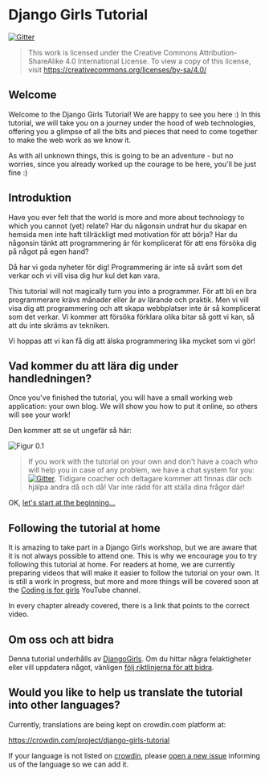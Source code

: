 # Django Girls Tutorial

[![Gitter](https://badges.gitter.im/DjangoGirls/tutorial.svg)](https://gitter.im/DjangoGirls/tutorial)

> This work is licensed under the Creative Commons Attribution-ShareAlike 4.0 International License. To view a copy of this license, visit https://creativecommons.org/licenses/by-sa/4.0/

## Welcome

Welcome to the Django Girls Tutorial! We are happy to see you here :) In this tutorial, we will take you on a journey under the hood of web technologies, offering you a glimpse of all the bits and pieces that need to come together to make the web work as we know it.

As with all unknown things, this is going to be an adventure - but no worries, since you already worked up the courage to be here, you'll be just fine :)

## Introduktion

Have you ever felt that the world is more and more about technology to which you cannot (yet) relate? Har du någonsin undrat hur du skapar en hemsida men inte haft tillräckligt med motivation för att börja? Har du någonsin tänkt att programmering är för komplicerat för att ens försöka dig på något på egen hand?

Då har vi goda nyheter för dig! Programmering är inte så svårt som det verkar och vi vill visa dig hur kul det kan vara.

This tutorial will not magically turn you into a programmer. För att bli en bra programmerare krävs månader eller år av lärande och praktik. Men vi vill visa dig att programmering och att skapa webbplatser inte är så komplicerat som det verkar. Vi kommer att försöka förklara olika bitar så gott vi kan, så att du inte skräms av tekniken.

Vi hoppas att vi kan få dig att älska programmering lika mycket som vi gör!

## Vad kommer du att lära dig under handledningen?

Once you've finished the tutorial, you will have a small working web application: your own blog. We will show you how to put it online, so others will see your work!

Den kommer att se ut ungefär så här:

![Figur 0.1](images/application.png)

> If you work with the tutorial on your own and don't have a coach who will help you in case of any problem, we have a chat system for you: [![Gitter](https://badges.gitter.im/DjangoGirls/tutorial.svg)](https://gitter.im/DjangoGirls/tutorial). Tidigare coacher och deltagare kommer att finnas där och hjälpa andra då och då! Var inte rädd för att ställa dina frågor där!

OK, [let's start at the beginning…](./how_the_internet_works/README.md)

## Following the tutorial at home

It is amazing to take part in a Django Girls workshop, but we are aware that it is not always possible to attend one. This is why we encourage you to try following this tutorial at home. For readers at home, we are currently preparing videos that will make it easier to follow the tutorial on your own. It is still a work in progress, but more and more things will be covered soon at the [Coding is for girls](https://www.youtube.com/channel/UC0hNd2uW8jTR5K3KBzRuG2A/feed) YouTube channel.

In every chapter already covered, there is a link that points to the correct video.

## Om oss och att bidra

Denna tutorial underhålls av [DjangoGirls](https://djangogirls.org/). Om du hittar några felaktigheter eller vill uppdatera något, vänligen [följ riktlinjerna för att bidra](https://github.com/DjangoGirls/tutorial/blob/master/README.md).

## Would you like to help us translate the tutorial into other languages?

Currently, translations are being kept on crowdin.com platform at:

https://crowdin.com/project/django-girls-tutorial

If your language is not listed on [crowdin](https://crowdin.com/), please [open a new issue](https://github.com/DjangoGirls/tutorial/issues/new) informing us of the language so we can add it.
